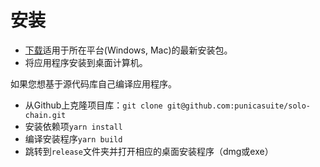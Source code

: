 
# 安装

- [下载](https://github.com/punicasuite/solo-chain/releases)适用于所在平台(Windows, Mac)的最新安装包。
- 将应用程序安装到桌面计算机。

如果您想基于源代码库自己编译应用程序。

- 从Github上克隆项目库：`git clone git@github.com:punicasuite/solo-chain.git`
- 安装依赖项`yarn install`
- 编译安装程序`yarn build`
- 跳转到`release`文件夹并打开相应的桌面安装程序（dmg或exe）
